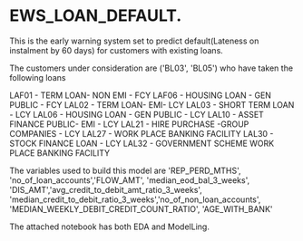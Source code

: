 # EWS_LOAN_DEFAULT.
This is the early warning system set to predict default(Lateness on instalment by 60 days) for customers with existing loans.

The customers under consideration are ('BL03', 'BL05') who have taken the following loans 

LAF01	-	TERM LOAN- NON EMI - FCY
LAF06	-	HOUSING LOAN - GEN PUBLIC - FCY
LAL02	-	TERM LOAN- EMI- LCY
LAL03	-	SHORT TERM LOAN - LCY
LAL06	-	HOUSING LOAN - GEN PUBLIC - LCY
LAL10	-	ASSET FINANCE PUBLIC- EMI - LCY
LAL21	-	HIRE PURCHASE -GROUP COMPANIES - LCY
LAL27	-	WORK PLACE BANKING FACILITY
LAL30	-	STOCK FINANCE LOAN - LCY
LAL32	-	GOVERNMENT SCHEME WORK PLACE BANKING FACILITY

The variables used to build this model are 
'REP_PERD_MTHS', 'no_of_loan_accounts','FLOW_AMT', 'median_eod_bal_3_weeks', 'DIS_AMT','avg_credit_to_debit_amt_ratio_3_weeks', 'median_credit_to_debit_ratio_3_weeks','no_of_non_loan_accounts', 'MEDIAN_WEEKLY_DEBIT_CREDIT_COUNT_RATIO', 'AGE_WITH_BANK'

The attached notebook has both EDA and ModelLing.


